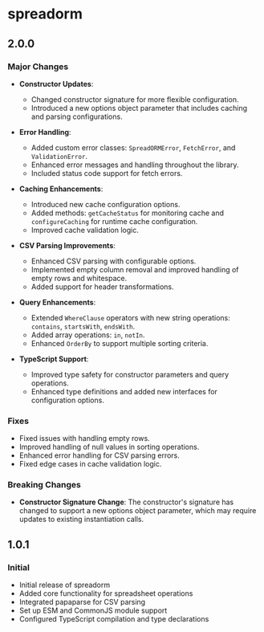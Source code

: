 # spreadorm

## 2.0.0

### Major Changes

- **Constructor Updates**:
  - Changed constructor signature for more flexible configuration.
  - Introduced a new options object parameter that includes caching and parsing configurations.
- **Error Handling**:
  - Added custom error classes: `SpreadORMError`, `FetchError`, and `ValidationError`.
  - Enhanced error messages and handling throughout the library.
  - Included status code support for fetch errors.
- **Caching Enhancements**:
  - Introduced new cache configuration options.
  - Added methods: `getCacheStatus` for monitoring cache and `configureCaching` for runtime cache configuration.
  - Improved cache validation logic.
- **CSV Parsing Improvements**:
  - Enhanced CSV parsing with configurable options.
  - Implemented empty column removal and improved handling of empty rows and whitespace.
  - Added support for header transformations.
- **Query Enhancements**:
  - Extended `WhereClause` operators with new string operations: `contains`, `startsWith`, `endsWith`.
  - Added array operations: `in`, `notIn`.
  - Enhanced `OrderBy` to support multiple sorting criteria.
- **TypeScript Support**:

  - Improved type safety for constructor parameters and query operations.
  - Enhanced type definitions and added new interfaces for configuration options.

### Fixes

- Fixed issues with handling empty rows.
- Improved handling of null values in sorting operations.
- Enhanced error handling for CSV parsing errors.
- Fixed edge cases in cache validation logic.

### Breaking Changes

- **Constructor Signature Change**: The constructor's signature has changed to support a new options object parameter, which may require updates to existing instantiation calls.

## 1.0.1

### Initial

- Initial release of spreadorm
- Added core functionality for spreadsheet operations
- Integrated papaparse for CSV parsing
- Set up ESM and CommonJS module support
- Configured TypeScript compilation and type declarations
